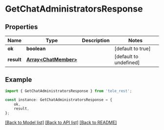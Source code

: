 # GetChatAdministratorsResponse


## Properties

Name | Type | Description | Notes
------------ | ------------- | ------------- | -------------
**ok** | **boolean** |  | [default to true]
**result** | [**Array&lt;ChatMember&gt;**](ChatMember.md) |  | [default to undefined]

## Example

```typescript
import { GetChatAdministratorsResponse } from 'tele_rest';

const instance: GetChatAdministratorsResponse = {
    ok,
    result,
};
```

[[Back to Model list]](../README.md#documentation-for-models) [[Back to API list]](../README.md#documentation-for-api-endpoints) [[Back to README]](../README.md)
